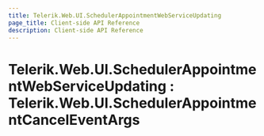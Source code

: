 ```yaml
---
title: Telerik.Web.UI.SchedulerAppointmentWebServiceUpdating
page_title: Client-side API Reference
description: Client-side API Reference
---
```


# Telerik.Web.UI.SchedulerAppointmentWebServiceUpdating  : Telerik.Web.UI.SchedulerAppointmentCancelEventArgs